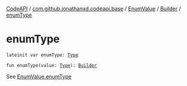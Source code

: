 [CodeAPI](../../../index.md) / [com.github.jonathanxd.codeapi.base](../../index.md) / [EnumValue](../index.md) / [Builder](index.md) / [enumType](.)

# enumType

`lateinit var enumType: `[`Type`](http://docs.oracle.com/javase/6/docs/api/java/lang/reflect/Type.html)

`fun enumType(value: `[`Type`](http://docs.oracle.com/javase/6/docs/api/java/lang/reflect/Type.html)`): `[`Builder`](index.md)

See [EnumValue.enumType](../enum-type.md)

